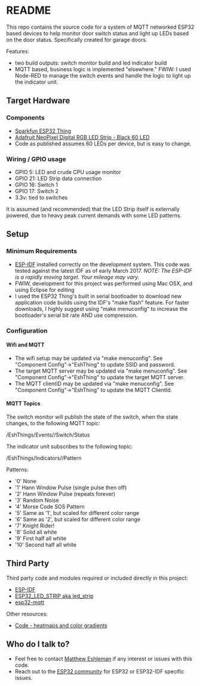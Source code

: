 # README #

This repo contains the source code for a system of MQTT networked ESP32 based devices to help monitor door switch status and light up LEDs based on the door status. Specifically created for garage doors.

Features:

* two build outputs: switch monitor build and led indicator build
* MQTT based, business logic is implemented "elsewhere." FWIW: I used Node-RED to manage the switch events and handle the logic to light up the indicator unit.

## Target Hardware ##

### Components ###

* [Sparkfun ESP32 Thing](https://www.sparkfun.com/products/13907)
* [Adafruit NeoPixel Digital RGB LED Strip - Black 60 LED](https://www.adafruit.com/products/1461)
* Code as published assumes 60 LEDs per device, but is easy to change.

### Wiring / GPIO usage ###
* GPIO 5: LED and crude CPU usage monitor
* GPIO 21: LED Strip data connection
* GPIO 16: Switch 1
* GPIO 17: Switch 2
* 3.3v: tied to switches

It is assumed (and recommended) that the LED Strip itself is externally powered, due to heavy peak current demands with some LED patterns.

## Setup ##

### Minimum Requirements ###

* [ESP-IDF](https://github.com/espressif/esp-idf) installed correctly on the development system. This code was tested against the latest IDF as of early March 2017. *NOTE: The ESP-IDF is a rapidly moving target. Your mileage may vary.*
* FWIW, development for this project was performed using Mac OSX, and using Eclipse for editing
* I used the ESP32 Thing's built in serial bootloader to download new application code builds using the IDF's "make flash" feature. For faster downloads, I highly suggest using "make menuconfig" to increase the bootloader's serial bit rate AND use compression.

### Configuration ###

#### Wifi and MQTT ####

* The wifi setup may be updated via "make menuconfig". See "Component Config"->"EshThing" to update SSID and password.
* The target MQTT server may be updated via "make menuconfig". See "Component Config"->"EshThing" to update the target MQTT server.
* The MQTT clientID may be updated via "make menuconfig". See "Component Config"->"EshThing" to update the MQTT ClientId.

#### MQTT Topics ####

The switch monitor will publish the state of the switch, when the state changes, to the following MQTT topic:

/EshThings/Events/<ClientId>/Switch<num>/Status

The indicator unit subscribes to the following topic:

/EshThings/Indicators/<ClientId>/Pattern

Patterns:

* '0' None
* '1' Hann Window Pulse (single pulse then off)
* '2' Hann Window Pulse (repeats forever)
* '3' Random Noise
* '4' Morse Code SOS Pattern
* '5' Same as '1', but scaled for different color range
* '6' Same as '2', but scaled for different color range
* '7' Knight Rider!
* '8' Solid all white
* '9' First half all white
* '10' Second half all white


## Third Party ##

Third party code and modules required or included directly in this project:

* [ESP-IDF](https://github.com/espressif/esp-idf) 
* [ESP32_LED_STRIP aka led_strip](https://github.com/Lucas-Bruder/ESP32_LED_STRIP) 
* [esp32-mqtt](https://github.com/tuanpmt/esp32-mqtt)

Other resources:

* [Code - heatmaps and color gradients](http://www.andrewnoske.com/wiki/Code_-_heatmaps_and_color_gradients)


## Who do I talk to? ##

* Feel free to contact [Matthew Eshleman](https://covemountainsoftware.com/consulting/) if any interest or issues with this code.
* Reach out to the [ESP32 community](http://esp32.com/) for ESP32 or ESP32-IDF specific issues.